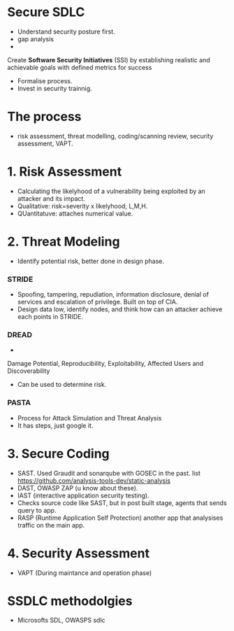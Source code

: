 # Secure SDLC
- Understand security posture first.
- gap analysis
- <!--StartFragment-->

Create **Software Security Initiatives** (SSI) by establishing realistic and achievable goals with defined metrics for success

<!--EndFragment-->
- Formalise process.
- Invest in security trainnig.

# The process
- risk assessment, threat modelling, coding/scanning review, security assessment, VAPT.

# 1. Risk Assessment
- Calculating the likelyhood of a vulnerability being exploited by an attacker and its impact.
- Qualitative: risk=severity x likelyhood, L,M,H.
- QUantitatuve: attaches numerical value.

# 2. Threat Modeling
- Identify potential risk, better done in design phase.

### STRIDE
- Spoofing, tampering, repudiation, information disclosure, denial of services and escalation of privilege. Built on top of CIA.
- Design data low, identify nodes, and think how can an attacker achieve each points in STRIDE.

### DREAD
- <!--StartFragment-->

Damage Potential, Reproducibility, Exploitability, Affected Users and Discoverability

<!--EndFragment-->
- Can be used to determine risk.

### PASTA
- Process for Attack Simulation and Threat Analysis
- It has steps, just google it.

# 3. Secure Coding
- SAST. Used Graudit and sonarqube with GOSEC in the past. list https://github.com/analysis-tools-dev/static-analysis
- DAST, OWASP ZAP (u know about these).
- IAST (interactive application security testing).
- Checks source code like SAST, but in post built stage, agents that sends query to app.
- RASP (Runtime Application Self Protection) another app that analysises traffic on the main app.

# 4. Security Assessment
- VAPT (During maintance and operation phase)

# SSDLC methodolgies
- Microsofts SDL, OWASPS sdlc
